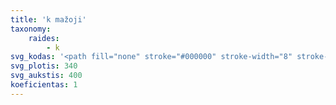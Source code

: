 ```yaml
---
title: 'k mažoji'
taxonomy:
    raides:
        - k
svg_kodas: '<path fill="none" stroke="#000000" stroke-width="8" stroke-linecap="round" stroke-linejoin="round" stroke-miterlimit="10" d="M58.9,305.9c0,0,185.3-190.8,196.8-207c17.8-25,17.3-45.9,6.6-45.4c-10.7,0.5-24.5,14.8-33.1,31.1c-5.8,10.9-126,221.3-126,221.3s41.8-77,84.9-110.4c23.3-18.1,35.4-17.2,38.5-9.4c4.6,11.5-24.2,52-60.2,60.7c11.2-1.5,18.4-0.5,19.9,8.7c1.5,9.2-24.1,31.6-10.7,47.9c15,18.4,76.5-50,76.5-50"/>'
svg_plotis: 340
svg_aukstis: 400
koeficientas: 1
---
```


